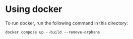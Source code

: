 # Using docker

To run docker, run the following command in this directory:

```
docker compose up --build --remove-orphans
```

